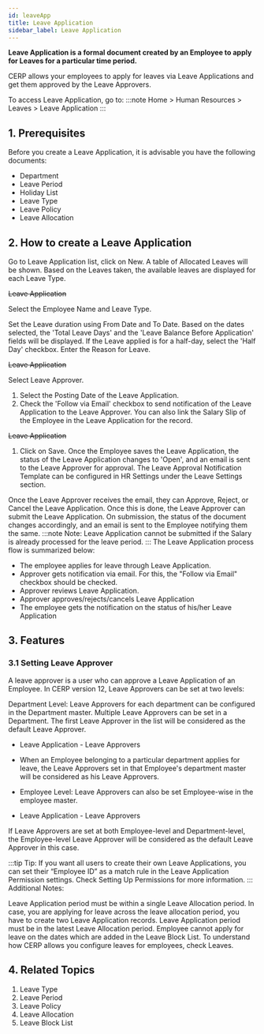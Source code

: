 ```yaml
---
id: leaveApp
title: Leave Application
sidebar_label: Leave Application
---
```


**Leave Application is a formal document created by an Employee to apply for Leaves for a particular time period.**

CERP allows your employees to apply for leaves via Leave Applications and get them approved by the Leave Approvers.

To access Leave Application, go to:
:::note
Home > Human Resources > Leaves > Leave Application
:::

## 1. Prerequisites

Before you create a Leave Application, it is advisable you have the following documents:

- Department
- Leave Period
- Holiday List
- Leave Type
- Leave Policy
- Leave Allocation

## 2. How to create a Leave Application

Go to Leave Application list, click on New.
A table of Allocated Leaves will be shown. Based on the Leaves taken, the available leaves are displayed for each Leave Type.

~~Leave Application~~

Select the Employee Name and Leave Type.

Set the Leave duration using From Date and To Date. Based on the dates selected, the 'Total Leave Days' and the 'Leave Balance Before Application' fields will be displayed.
If the Leave applied is for a half-day, select the 'Half Day' checkbox.
Enter the Reason for Leave.

~~Leave Application~~

Select Leave Approver.

1. Select the Posting Date of the Leave Application.
1. Check the 'Follow via Email' checkbox to send notification of the Leave Application to the Leave Approver.
   You can also link the Salary Slip of the Employee in the Leave Application for the record.

~~Leave Application~~

1. Click on Save. Once the Employee saves the Leave Application, the status of the Leave Application changes to 'Open', and an email is sent to the Leave Approver for approval. The Leave Approval Notification Template can be configured in HR Settings under the Leave Settings section.

Once the Leave Approver receives the email, they can Approve, Reject, or Cancel the Leave Application. Once this is done, the Leave Approver can submit the Leave Application. On submission, the status of the document changes accordingly, and an email is sent to the Employee notifying them the same.
:::note
Note: Leave Application cannot be submitted if the Salary is already processed for the leave period.
:::
The Leave Application process flow is summarized below:

- The employee applies for leave through Leave Application.
- Approver gets notification via email. For this, the "Follow via Email" checkbox should be checked.
- Approver reviews Leave Application.
- Approver approves/rejects/cancels Leave Application
- The employee gets the notification on the status of his/her Leave Application

## 3. Features

### 3.1 Setting Leave Approver

A leave approver is a user who can approve a Leave Application of an Employee. In CERP version 12, Leave Approvers can be set at two levels:

Department Level: Leave Approvers for each department can be configured in the Department master. Multiple Leave Approvers can be set in a Department. The first Leave Approver in the list will be considered as the default Leave Approver.

- Leave Application - Leave Approvers

- When an Employee belonging to a particular department applies for leave, the Leave Approvers set in that Employee's department master will be considered as his Leave Approvers.

- Employee Level: Leave Approvers can also be set Employee-wise in the employee master.

- Leave Application - Leave Approvers

If Leave Approvers are set at both Employee-level and Department-level, the Employee-level Leave Approver will be considered as the default Leave Approver in this case.

:::tip
Tip: If you want all users to create their own Leave Applications, you can set their “Employee ID” as a match rule in the Leave Application Permission settings. Check Setting Up Permissions for more information.
:::
Additional Notes:

Leave Application period must be within a single Leave Allocation period. In case, you are applying for leave across the leave allocation period, you have to create two Leave Application records.
Leave Application period must be in the latest Leave Allocation period.
Employee cannot apply for leave on the dates which are added in the Leave Block List.
To understand how CERP allows you configure leaves for employees, check Leaves.

## 4. Related Topics

1. Leave Type
1. Leave Period
1. Leave Policy
1. Leave Allocation
1. Leave Block List
